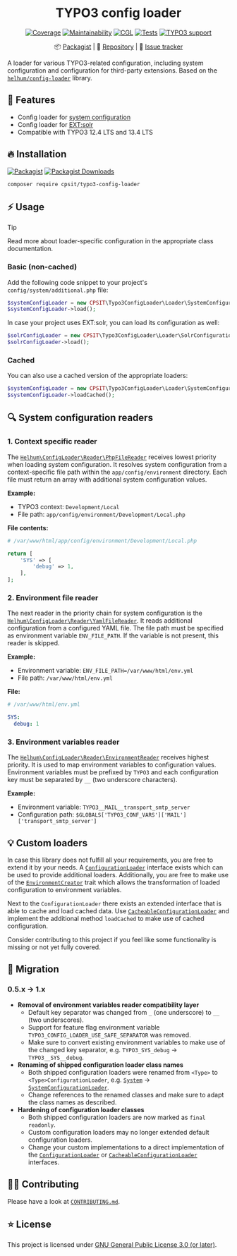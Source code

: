 <div align="center">

# TYPO3 config loader

[![Coverage](https://img.shields.io/coverallsCoverage/github/CPS-IT/typo3-config-loader?logo=coveralls)](https://coveralls.io/github/CPS-IT/typo3-config-loader)
[![Maintainability](https://img.shields.io/codeclimate/maintainability/CPS-IT/typo3-config-loader?logo=codeclimate)](https://codeclimate.com/github/CPS-IT/typo3-config-loader/maintainability)
[![CGL](https://img.shields.io/github/actions/workflow/status/CPS-IT/typo3-config-loader/cgl.yaml?label=cgl&logo=github)](https://github.com/CPS-IT/typo3-config-loader/actions/workflows/cgl.yaml)
[![Tests](https://img.shields.io/github/actions/workflow/status/CPS-IT/typo3-config-loader/tests.yaml?label=tests&logo=github)](https://github.com/CPS-IT/typo3-config-loader/actions/workflows/tests.yaml)
[![TYPO3 support](https://img.shields.io/badge/TYPO3-12_%26_13-orange?logo=typo3)](https://get.typo3.org/)

📦&nbsp;[Packagist](https://packagist.org/packages/cpsit/typo3-config-loader) |
💾&nbsp;[Repository](https://github.com/CPS-IT/typo3-config-loader) |
🐛&nbsp;[Issue tracker](https://github.com/CPS-IT/typo3-config-loader/issues)

</div>

A loader for various TYPO3-related configuration, including system configuration and
configuration for third-party extensions. Based on the [`helhum/config-loader`][1]
library.

## 🚀 Features

* Config loader for [system configuration](src/Loader/SystemConfigurationLoader.php)
* Config loader for [EXT:solr](src/Loader/SolrConfigurationLoader.php)
* Compatible with TYPO3 12.4 LTS and 13.4 LTS

## 🔥 Installation

[![Packagist](https://img.shields.io/packagist/v/cpsit/typo3-config-loader?label=version&logo=packagist)](https://packagist.org/packages/cpsit/typo3-config-loader)
[![Packagist Downloads](https://img.shields.io/packagist/dt/cpsit/typo3-config-loader?color=brightgreen)](https://packagist.org/packages/cpsit/typo3-config-loader)

```bash
composer require cpsit/typo3-config-loader
```

## ⚡ Usage

> [!TIP]
> Read more about loader-specific configuration in the appropriate class documentation.

### Basic (non-cached)

Add the following code snippet to your project's `config/system/additional.php` file:

```php
$systemConfigLoader = new CPSIT\Typo3ConfigLoader\Loader\SystemConfigurationLoader();
$systemConfigLoader->load();
```

In case your project uses EXT:solr, you can load its configuration as well:

```php
$solrConfigLoader = new CPSIT\Typo3ConfigLoader\Loader\SolrConfigurationLoader();
$solrConfigLoader->load();
```

### Cached

You can also use a cached version of the appropriate loaders:

```php
$systemConfigLoader = new CPSIT\Typo3ConfigLoader\Loader\SystemConfigurationLoader();
$systemConfigLoader->loadCached();
```

## 🔍 System configuration readers

### 1. Context specific reader

The [`Helhum\ConfigLoader\Reader\PhpFileReader`][2] receives lowest priority when
loading system configuration. It resolves system configuration from a context-specific
file path within the `app/config/environment` directory. Each file must return an array
with additional system configuration values.

**Example:**

* TYPO3 context: `Development/Local`
* File path: `app/config/environment/Development/Local.php`

**File contents:**

```php
# /var/www/html/app/config/environment/Development/Local.php

return [
    'SYS' => [
        'debug' => 1,
    ],
];
```

### 2. Environment file reader

The next reader in the priority chain for system configuration is the
[`Helhum\ConfigLoader\Reader\YamlFileReader`][3]. It reads additional configuration
from a configured YAML file. The file path must be specified as environment variable
`ENV_FILE_PATH`. If the variable is not present, this reader is skipped.

**Example:**

* Environment variable: `ENV_FILE_PATH=/var/www/html/env.yml`
* File path: `/var/www/html/env.yml`

**File:**

```yaml
# /var/www/html/env.yml

SYS:
  debug: 1
```

### 3. Environment variables reader

The [`Helhum\ConfigLoader\Reader\EnvironmentReader`][4] receives highest priority.
It is used to map environment variables to configuration values. Environment variables
must be prefixed by `TYPO3` and each configuration key must be separated by `__`
(two underscore characters).

**Example:**

* Environment variable: `TYPO3__MAIL__transport_smtp_server`
* Configuration path: `$GLOBALS['TYPO3_CONF_VARS']['MAIL']['transport_smtp_server']`

## 💡 Custom loaders

In case this library does not fulfill all your requirements, you are free to extend
it by your needs. A [`ConfigurationLoader`](src/Loader/ConfigurationLoader.php)
interface exists which can be used to provide additional loaders. Additionally, you
are free to make use of the [`EnvironmentCreator`](src/EnvironmentCreator.php) trait
which allows the transformation of loaded configuration to environment variables.

Next to the `ConfigurationLoader` there exists an extended interface that is able to
cache and load cached data. Use
[`CacheableConfigurationLoader`](src/Loader/CacheableConfigurationLoader.php) and
implement the additional method `loadCached` to make use of cached configuration.

Consider contributing to this project if you feel like some functionality is missing
or not yet fully covered.

## 🚧 Migration

### 0.5.x → 1.x

* **Removal of environment variables reader compatibility layer**
  - Default key separator was changed from `_` (one underscore) to `__` (two underscores).
  - Support for feature flag environment variable `TYPO3_CONFIG_LOADER_USE_SAFE_SEPARATOR`
    was removed.
  - Make sure to convert existing environment variables to make use of the changed
    key separator, e.g. `TYPO3_SYS_debug` → `TYPO3__SYS__debug`.
* **Renaming of shipped configuration loader class names**
  - Both shipped configuration loaders were renamed from `<Type>` to
    `<Type>ConfigurationLoader`, e.g. [`System`][5] →
    [`SystemConfigurationLoader`](src/Loader/SystemConfigurationLoader.php).
  - Change references to the renamed classes and make sure to adapt the class names
    as described.
* **Hardening of configuration loader classes**
  - Both shipped configuration loaders are now marked as `final readonly`.
  - Custom configuration loaders may no longer extended default configuration loaders.
  - Change your custom implementations to a direct implementation of the
    [`ConfigurationLoader`](src/Loader/ConfigurationLoader.php) or
    [`CacheableConfigurationLoader`](src/Loader/CacheableConfigurationLoader.php) interfaces.

## 🧑‍💻 Contributing

Please have a look at [`CONTRIBUTING.md`](CONTRIBUTING.md).

## ⭐ License

This project is licensed under [GNU General Public License 3.0 (or later)](LICENSE).

[1]: https://github.com/helhum/config-loader
[2]: https://github.com/helhum/config-loader/blob/main/src/Reader/PhpFileReader.php
[3]: https://github.com/helhum/config-loader/blob/main/src/Reader/YamlFileReader.php
[4]: https://github.com/helhum/config-loader/blob/main/src/Reader/EnvironmentReader.php
[5]: https://github.com/CPS-IT/typo3-config-loader/blob/5e516082108bce67adcf4b5b20e344725a3764f5/src/Loader/System.php
